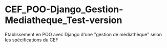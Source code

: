 # CEF_POO-Django_Gestion-Mediatheque_Test-version
Etablissement en POO avec Django d'une "gestion de médiathèque" selon les spécifications du CEF
